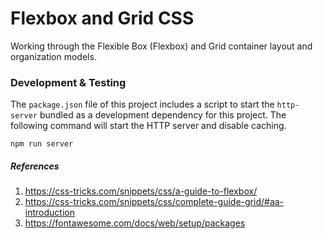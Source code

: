 # Flexbox and Grid CSS

Working through the Flexible Box (Flexbox) and Grid container layout and organization models.


### Development & Testing

The `package.json` file of this project includes a script to start the `http-server` bundled as a development dependency for this project.  The following command will start the HTTP server and disable caching.

`npm run server`

##### References
1. https://css-tricks.com/snippets/css/a-guide-to-flexbox/
2. https://css-tricks.com/snippets/css/complete-guide-grid/#aa-introduction
3. https://fontawesome.com/docs/web/setup/packages
